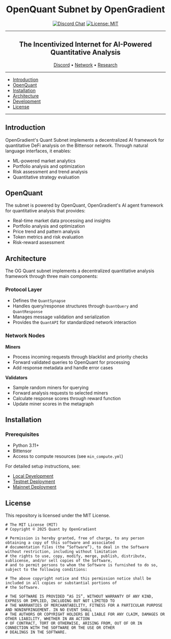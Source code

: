 <div align="center">

# **OpenQuant Subnet by OpenGradient** <!-- omit in toc -->
[![Discord Chat](https://img.shields.io/discord/308323056592486420.svg)](https://discord.gg/bittensor)
[![License: MIT](https://img.shields.io/badge/License-MIT-yellow.svg)](https://opensource.org/licenses/MIT) 

---

## The Incentivized Internet for AI-Powered Quantitative Analysis <!-- omit in toc -->

[Discord](https://discord.gg/bittensor) • [Network](https://taostats.io/) • [Research](https://bittensor.com/whitepaper)
</div>

---
- [Introduction](#introduction)
- [OpenQuant](#openquant)
- [Installation](#installation)
- [Architecture](#architecture)
- [Development](#development)
- [License](#license)
---
## Introduction

OpenGradient's Quant Subnet implements a decentralized AI framework for quantitative DeFi analysis on the Bittensor network. Through natural language interfaces, it enables:
- ML-powered market analytics
- Portfolio analysis and optimization
- Risk assessment and trend analysis
- Quantitative strategy evaluation

## OpenQuant

The subnet is powered by OpenQuant, OpenGradient's AI agent framework for quantitative analysis that provides:
- Real-time market data processing and insights
- Portfolio analysis and optimization
- Price trend and pattern analysis
- Token metrics and risk evaluation
- Risk-reward assessment

## Architecture

The OG Quant subnet implements a decentralized quantitative analysis framework through three main components:

### Protocol Layer
- Defines the `QuantSynapse` 
- Handles query/response structures through `QuantQuery` and `QuantResponse`
- Manages message validation and serialization
- Provides the `QuantAPI` for standardized network interaction

### Network Nodes

**Miners**
- Process incoming requests through blacklist and priority checks
- Forward validated queries to OpenQuant for processing
- Add response metadata and handle error cases

**Validators**
- Sample random miners for querying
- Forward analysis requests to selected miners
- Calculate response scores through reward function
- Update miner scores in the metagraph

## Installation

### Prerequisites
- Python 3.11+
- Bittensor
- Access to compute resources (see `min_compute.yml`)

For detailed setup instructions, see:
- [Local Development](./docs/running_on_staging.md)
- [Testnet Deployment](./docs/running_on_testnet.md)
- [Mainnet Deployment](./docs/running_on_mainnet.md)

## License
This repository is licensed under the MIT License.
```text
# The MIT License (MIT)
# Copyright © 2025 Quant by OpenGradient

# Permission is hereby granted, free of charge, to any person obtaining a copy of this software and associated
# documentation files (the “Software”), to deal in the Software without restriction, including without limitation
# the rights to use, copy, modify, merge, publish, distribute, sublicense, and/or sell copies of the Software,
# and to permit persons to whom the Software is furnished to do so, subject to the following conditions:

# The above copyright notice and this permission notice shall be included in all copies or substantial portions of
# the Software.

# THE SOFTWARE IS PROVIDED “AS IS”, WITHOUT WARRANTY OF ANY KIND, EXPRESS OR IMPLIED, INCLUDING BUT NOT LIMITED TO
# THE WARRANTIES OF MERCHANTABILITY, FITNESS FOR A PARTICULAR PURPOSE AND NONINFRINGEMENT. IN NO EVENT SHALL
# THE AUTHORS OR COPYRIGHT HOLDERS BE LIABLE FOR ANY CLAIM, DAMAGES OR OTHER LIABILITY, WHETHER IN AN ACTION
# OF CONTRACT, TORT OR OTHERWISE, ARISING FROM, OUT OF OR IN CONNECTION WITH THE SOFTWARE OR THE USE OR OTHER
# DEALINGS IN THE SOFTWARE.
```
